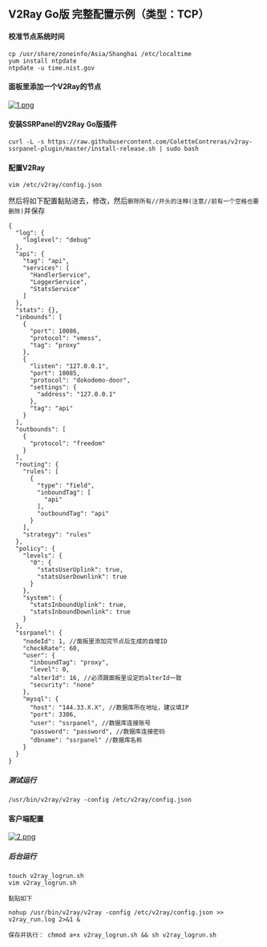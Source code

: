 ## V2Ray Go版 完整配置示例（类型：TCP）

#### 校准节点系统时间
```
cp /usr/share/zoneinfo/Asia/Shanghai /etc/localtime
yum install ntpdate
ntpdate -u time.nist.gov
```

#### 面板里添加一个V2Ray的节点
[![1.png](https://i.loli.net/2019/01/07/5c3343be53678.png)](https://i.loli.net/2019/01/07/5c3343be53678.png)

#### 安装SSRPanel的V2Ray Go版插件
```
curl -L -s https://raw.githubusercontent.com/ColetteContreras/v2ray-ssrpanel-plugin/master/install-release.sh | sudo bash
```
#### 配置V2Ray
`vim /etc/v2ray/config.json` 

然后将如下配置黏贴进去，修改，然后`删除所有//开头的注释(注意//前有一个空格也要删除)`并保存
```
{
  "log": {
    "loglevel": "debug"
  },
  "api": {
    "tag": "api",
    "services": [
      "HandlerService",
      "LoggerService",
      "StatsService"
    ]
  },
  "stats": {},
  "inbounds": [
    {
      "port": 10086,
      "protocol": "vmess",
      "tag": "proxy"
    },
    {
      "listen": "127.0.0.1",
      "port": 10085,
      "protocol": "dokodemo-door",
      "settings": {
        "address": "127.0.0.1"
      },
      "tag": "api"
    }
  ],
  "outbounds": [
    {
      "protocol": "freedom"
    }
  ],
  "routing": {
    "rules": [
      {
        "type": "field",
        "inboundTag": [
          "api"
        ],
        "outboundTag": "api"
      }
    ],
    "strategy": "rules"
  },
  "policy": {
    "levels": {
      "0": {
        "statsUserUplink": true,
        "statsUserDownlink": true
      }
    },
    "system": {
      "statsInboundUplink": true,
      "statsInboundDownlink": true
    }
  },
  "ssrpanel": {
    "nodeId": 1, //面板里添加完节点后生成的自增ID
    "checkRate": 60,
    "user": {
      "inboundTag": "proxy",
      "level": 0,
      "alterId": 16, //必须跟面板里设定的alterId一致
      "security": "none"
    },
    "mysql": {
      "host": "144.33.X.X", //数据库所在地址，建议填IP
      "port": 3306,
      "user": "ssrpanel", //数据库连接账号
      "password": "password", //数据库连接密码
      "dbname": "ssrpanel" //数据库名称
    }
  }
}
```

##### 测试运行
```
/usr/bin/v2ray/v2ray -config /etc/v2ray/config.json
```

#### 客户端配置
[![2.png](https://i.loli.net/2019/01/07/5c3343be6fd4a.png)](https://i.loli.net/2019/01/07/5c3343be6fd4a.png)

##### 后台运行
```
touch v2ray_logrun.sh
vim v2ray_logrun.sh

黏贴如下

nohup /usr/bin/v2ray/v2ray -config /etc/v2ray/config.json >> v2ray_run.log 2>&1 &

保存并执行： chmod a+x v2ray_logrun.sh && sh v2ray_logrun.sh
```